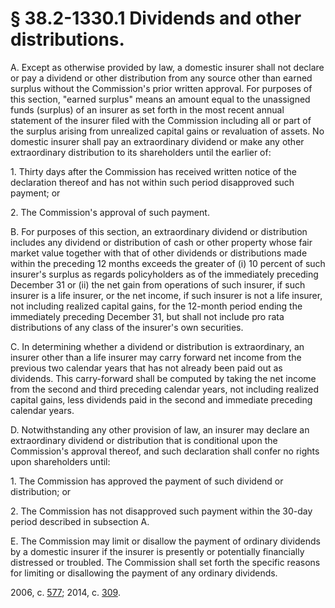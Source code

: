 # § 38.2-1330.1 Dividends and other distributions.

<p>A. Except as otherwise provided by law, a domestic insurer shall not declare or pay a dividend or other distribution from any source other than earned surplus without the Commission's prior written approval. For purposes of this section, "earned surplus" means an amount equal to the unassigned funds (surplus) of an insurer as set forth in the most recent annual statement of the insurer filed with the Commission including all or part of the surplus arising from unrealized capital gains or revaluation of assets. No domestic insurer shall pay an extraordinary dividend or make any other extraordinary distribution to its shareholders until the earlier of:</p><p>1. Thirty days after the Commission has received written notice of the declaration thereof and has not within such period disapproved such payment; or</p><p>2. The Commission's approval of such payment.</p><p>B. For purposes of this section, an extraordinary dividend or distribution includes any dividend or distribution of cash or other property whose fair market value together with that of other dividends or distributions made within the preceding 12 months exceeds the greater of (i) 10 percent of such insurer's surplus as regards policyholders as of the immediately preceding December 31 or (ii) the net gain from operations of such insurer, if such insurer is a life insurer, or the net income, if such insurer is not a life insurer, not including realized capital gains, for the 12-month period ending the immediately preceding December 31, but shall not include pro rata distributions of any class of the insurer's own securities.</p><p>C. In determining whether a dividend or distribution is extraordinary, an insurer other than a life insurer may carry forward net income from the previous two calendar years that has not already been paid out as dividends. This carry-forward shall be computed by taking the net income from the second and third preceding calendar years, not including realized capital gains, less dividends paid in the second and immediate preceding calendar years.</p><p>D. Notwithstanding any other provision of law, an insurer may declare an extraordinary dividend or distribution that is conditional upon the Commission's approval thereof, and such declaration shall confer no rights upon shareholders until:</p><p>1. The Commission has approved the payment of such dividend or distribution; or</p><p>2. The Commission has not disapproved such payment within the 30-day period described in subsection A.</p><p>E. The Commission may limit or disallow the payment of ordinary dividends by a domestic insurer if the insurer is presently or potentially financially distressed or troubled. The Commission shall set forth the specific reasons for limiting or disallowing the payment of any ordinary dividends.</p><p>2006, c. <a href='http://lis.virginia.gov/cgi-bin/legp604.exe?061+ful+CHAP0577'>577</a>; 2014, c. <a href='http://lis.virginia.gov/cgi-bin/legp604.exe?141+ful+CHAP0309'>309</a>.</p>